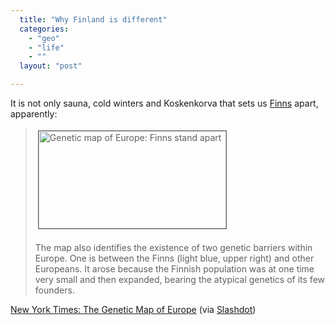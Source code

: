 ```yaml
---
  title: "Why Finland is different"
  categories: 
    - "geo"
    - "life"
    - ""
  layout: "post"

---
```

<p>
It is not only sauna, cold winters and Koskenkorva that sets us <a href="http://en.wikipedia.org/wiki/Finns">Finns</a> apart, apparently:
</p><blockquote>
<img src="http://bergie.iki.fi/midcom-serveattachmentguid-7cc265286bde11dda39ddb9455e69ef19ef1/genetic-map-of-europe-finns-apart.jpg" height="156" width="300" border="1" hspace="4" vspace="4" alt="Genetic map of Europe: Finns stand apart" title="Genetic map of Europe: Finns stand apart" /><br /><br />The map also identifies the existence of two genetic barriers within Europe. One is between the Finns (light blue, upper right) and other Europeans. It arose because the Finnish population was at one time very small and then expanded, bearing the atypical genetics of its few founders.
</blockquote><p>
<a href="http://www.nytimes.com/2008/08/13/science/13visual.html?em">New York Times: The Genetic Map of Europe</a> (via <a href="http://science.slashdot.org/article.pl?sid=08/08/16/1311212">Slashdot</a>)
</p>